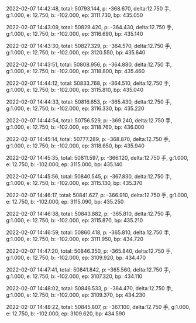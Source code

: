 2022-02-07 14:42:48, total: 50793.144, p: -368.670, delta:12.750 手, g:1.000, e: 12.750, b: -102.000, ep: 3111.730, bp: 435.050

2022-02-07 14:43:09, total: 50829.420, p: -364.430, delta:12.750 手, g:1.000, e: 12.750, b: -102.000, ep: 3116.690, bp: 435.140

2022-02-07 14:43:30, total: 50827.329, p: -364.570, delta:12.750 手, g:1.000, e: 12.750, b: -102.000, ep: 3120.550, bp: 435.640

2022-02-07 14:43:51, total: 50808.956, p: -364.880, delta:12.750 手, g:1.000, e: 12.750, b: -102.000, ep: 3118.800, bp: 435.460

2022-02-07 14:44:12, total: 50833.768, p: -364.510, delta:12.750 手, g:1.000, e: 12.750, b: -102.000, ep: 3115.810, bp: 435.040

2022-02-07 14:44:33, total: 50816.653, p: -365.430, delta:12.750 手, g:1.000, e: 12.750, b: -102.000, ep: 3116.330, bp: 435.220

2022-02-07 14:44:54, total: 50756.529, p: -369.240, delta:12.750 手, g:1.000, e: 12.750, b: -102.000, ep: 3118.760, bp: 436.000

2022-02-07 14:45:14, total: 50777.289, p: -368.870, delta:12.750 手, g:1.000, e: 12.750, b: -102.000, ep: 3118.650, bp: 435.940

2022-02-07 14:45:35, total: 50811.597, p: -366.120, delta:12.750 手, g:1.000, e: 12.750, b: -102.000, ep: 3115.000, bp: 435.140

2022-02-07 14:45:56, total: 50840.545, p: -367.830, delta:12.750 手, g:1.000, e: 12.750, b: -102.000, ep: 3115.130, bp: 435.370

2022-02-07 14:46:17, total: 50841.627, p: -366.910, delta:12.750 手, g:1.000, e: 12.750, b: -102.000, ep: 3115.090, bp: 435.250

2022-02-07 14:46:38, total: 50843.882, p: -365.810, delta:12.750 手, g:1.000, e: 12.750, b: -102.000, ep: 3115.870, bp: 435.210

2022-02-07 14:46:59, total: 50860.418, p: -365.810, delta:12.750 手, g:1.000, e: 12.750, b: -102.000, ep: 3111.950, bp: 434.720

2022-02-07 14:47:20, total: 50846.350, p: -365.840, delta:12.750 手, g:1.000, e: 12.750, b: -102.000, ep: 3109.920, bp: 434.470

2022-02-07 14:47:41, total: 50841.842, p: -365.560, delta:12.750 手, g:1.000, e: 12.750, b: -102.000, ep: 3107.320, bp: 434.110

2022-02-07 14:48:02, total: 50846.533, p: -364.470, delta:12.750 手, g:1.000, e: 12.750, b: -102.000, ep: 3109.370, bp: 434.230

2022-02-07 14:48:22, total: 50845.807, p: -367.100, delta:12.750 手, g:1.000, e: 12.750, b: -102.000, ep: 3109.620, bp: 434.590